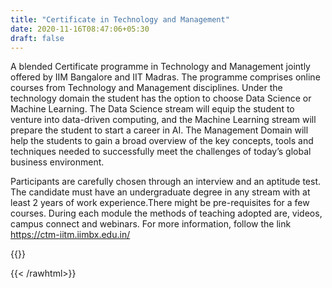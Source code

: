 ```yaml
---
title: "Certificate in Technology and Management"
date: 2020-11-16T08:47:06+05:30
draft: false
---
```

A blended Certificate programme in Technology and Management jointly offered by IIM Bangalore and IIT Madras. The programme comprises online courses from Technology and Management disciplines. Under the technology domain the student has the option to choose Data Science or Machine Learning. The Data Science stream will equip the student to venture into data-driven computing, and the Machine Learning stream will prepare the student to start a career in AI. The Management Domain will help the students to gain a broad overview of the key concepts, tools and techniques needed to successfully meet the challenges of today’s global business environment.

Participants are carefully chosen through an interview and an aptitude test. The candidate must have an undergraduate degree in any stream with at least 2 years of work experience.There might be pre-requisites for a few courses. During each module the methods of teaching adopted are, videos, campus connect and webinars.
For more information, follow the link https://ctm-iitm.iimbx.edu.in/

{{<rawhtml>}}
<div class="u-margin-top-medium"></div>
{{< /rawhtml>}}